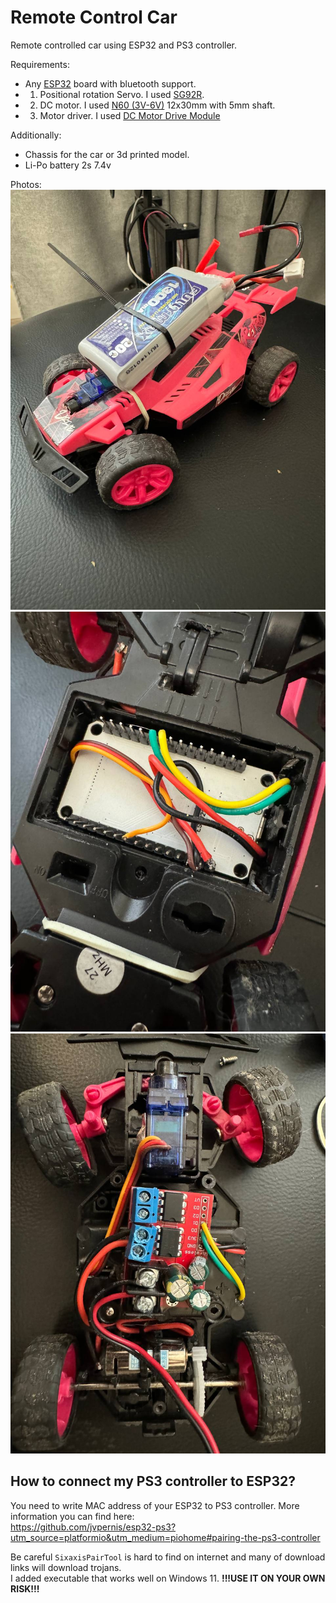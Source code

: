 # Remote Control Car

Remote controlled car using ESP32 and PS3 controller.

Requirements:

- Any [ESP32](https://www.aliexpress.com/item/1005005246146177.html) board with bluetooth support.
- 1. Positional rotation Servo. I used [SG92R](https://www.aliexpress.com/item/4000844077554.html).
- 2. DC motor. I used [N60 (3V-6V)](https://www.aliexpress.com/item/32472051974.html) 12x30mm with 5mm shaft.
- 3. Motor driver. I used [DC Motor Drive Module](https://www.aliexpress.com/item/1005002886003476.html)

Additionally:
- Chassis for the car or 3d printed model.
- Li-Po battery 2s 7.4v

Photos:
![car](https://github.com/sky9t-sulia/remote-control-car/blob/main/images/1.jpg?raw=true)
![car esp32 placement](https://github.com/sky9t-sulia/remote-control-car/blob/main/images/2.jpg?raw=true)
![car motor placement, motor driver](https://github.com/sky9t-sulia/remote-control-car/blob/main/images/3.jpg?raw=true)

## How to connect my PS3 controller to ESP32?

You need to write MAC address of your ESP32 to PS3 controller.
More information you can find here:\
https://github.com/jvpernis/esp32-ps3?utm_source=platformio&utm_medium=piohome#pairing-the-ps3-controller

Be careful ``SixaxisPairTool`` is hard to find on internet and many of download links will download trojans.\
I added executable that works well on Windows 11.  **!!!USE IT ON YOUR OWN RISK!!!**